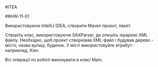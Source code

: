 #ITEA

##HW-11-01

Використовуючи IntelliJ IDEA, створити Maven проєкт, пакет.

Створіть клас, використовуючи SAXParser, де опишіть ієрархію XML файлу. Необхідно, 
щоб проект створював XML-файл і будував дерево - місто, назва вулиці, будинок. 
У місті використовуйте атрибут : наприклад, <city size=”big>Kiev</city>.

Всі операції по роботі виконувати в класі Main.